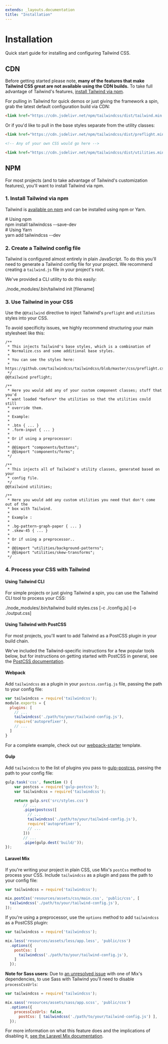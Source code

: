 ```yaml
---
extends: _layouts.documentation
title: "Installation"
---
```


# Installation

<div class="text-xl text-slate-light mb-4">
    Quick start guide for installing and configuring Tailwind CSS.
</div>

## CDN

Before getting started please note, **many of the features that make Tailwind CSS great are not available using the CDN builds.** To take full advantage of Tailwind's features, [install Tailwind via npm](#npm).

For pulling in Tailwind for quick demos or just giving the framework a spin, grab the latest default configuration build via CDN:

```html
<link href="https://cdn.jsdelivr.net/npm/tailwindcss/dist/tailwind.min.css" rel="stylesheet">
```

Or if you'd like to pull in the base styles separate from the utility classes:

```html
<link href="https://cdn.jsdelivr.net/npm/tailwindcss/dist/preflight.min.css" rel="stylesheet">

<!-- Any of your own CSS would go here -->

<link href="https://cdn.jsdelivr.net/npm/tailwindcss/dist/utilities.min.css" rel="stylesheet">
```


## NPM

For most projects (and to take advantage of Tailwind's customization features), you'll want to install Tailwind via npm.

### 1. Install Tailwind via npm

Tailwind is [available on npm](https://www.npmjs.com/package/tailwindcss) and can be installed using npm or Yarn.

<div class="rounded bg-smoke-lighter border-2 border-grey-light font-mono text-sm p-4">
    <div class="text-smoke-darker"># Using npm</div>
    <div class="text-purple-dark">npm install <span class="text-blue-dark">tailwindcss</span> <span class="text-grey-darker">--save-dev</span></div>
    <div class="text-smoke-darker mt-6"># Using Yarn</div>
    <div class="text-purple-dark">yarn add <span class="text-blue-dark">tailwindcss</span> <span class="text-grey-darker">--dev</span></div>
</div>

### 2. Create a Tailwind config file

Tailwind is configured almost entirely in plain JavaScript. To do this you'll need to generate a Tailwind config file for your project. We recommend creating a `tailwind.js` file in your project's root.

We've provided a CLI utility to do this easily:

<div class="rounded bg-smoke-lighter border-2 border-grey-light font-mono text-sm p-4">
  <div class="text-purple-dark">./node_modules/.bin/tailwind <span class="text-blue-dark">init</span> <span class="text-smoke-darker">[filename]</span></div>
</div>

### 3. Use Tailwind in your CSS

Use the `@@tailwind` directive to inject Tailwind's `preflight` and `utilities` styles into your CSS.

To avoid specificity issues, we highly recommend structuring your main stylesheet like this:

```less
/**
 * This injects Tailwind's base styles, which is a combination of
 * Normalize.css and some additional base styles.
 *
 * You can see the styles here:
 * https://github.com/tailwindcss/tailwindcss/blob/master/css/preflight.css
 */
@@tailwind preflight;

/**
 * Here you would add any of your custom component classes; stuff that you'd
 * want loaded *before* the utilities so that the utilities could still
 * override them.
 *
 * Example:
 *
 * .btn { ... }
 * .form-input { ... }
 *
 * Or if using a preprocessor:
 *
 * @@import "components/buttons";
 * @@import "components/forms";
 */

/**
 * This injects all of Tailwind's utility classes, generated based on your
 * config file.
 */
@@tailwind utilities;

/**
 * Here you would add any custom utilities you need that don't come out of the
 * box with Tailwind.
 *
 * Example :
 *
 * .bg-pattern-graph-paper { ... }
 * .skew-45 { ... }
 *
 * Or if using a preprocessor..
 *
 * @@import "utilities/background-patterns";
 * @@import "utilities/skew-transforms";
 */
```

### 4. Process your CSS with Tailwind

#### Using Tailwind CLI

For simple projects or just giving Tailwind a spin, you can use the Tailwind CLI tool to process your CSS:

<div class="bg-smoke-lighter font-mono text-sm p-4">
<div class="text-purple-dark">./node_modules/.bin/tailwind build <span class="text-blue-dark">styles.css</span> <span class="text-smoke-darker">[-c ./config.js] [-o ./output.css]</span></div>
</div>

#### Using Tailwind with PostCSS

For most projects, you'll want to add Tailwind as a PostCSS plugin in your build chain.

We've included the Tailwind-specific instructions for a few popular tools below, but for instructions on getting started with PostCSS in general, see the [PostCSS documentation](https://github.com/postcss/postcss#usage).

#### Webpack

Add `tailwindcss` as a plugin in your  `postcss.config.js` file, passing the path to your config file:

```js
var tailwindcss = require('tailwindcss');
module.exports = {
  plugins: [
    // ...
    tailwindcss('./path/to/your/tailwind-config.js'),
    require('autoprefixer'),
    // ...
  ]
}
```

For a complete example, check out our [webpack-starter](https://github.com/tailwindcss/webpack-starter) template.

#### Gulp

Add `tailwindcss` to the list of plugins you pass to [gulp-postcss](https://github.com/postcss/gulp-postcss), passing the path to your config file:

```js
gulp.task('css', function () {
    var postcss = require('gulp-postcss');
    var tailwindcss = require('tailwindcss');

    return gulp.src('src/styles.css')
        // ...
        .pipe(postcss([
          // ...
          tailwindcss('./path/to/your/tailwind-config.js'),
          require('autoprefixer'),
          // ...
        ]))
        // ...
        .pipe(gulp.dest('build/'));
});
```

#### Laravel Mix

If you're writing your project in plain CSS, use Mix's `postCss` method to process your CSS. Include `tailwindcss` as a plugin and pass the path to your config file:

```js
var tailwindcss = require('tailwindcss');

mix.postCss('resources/assets/css/main.css', 'public/css', [
  tailwindcss('./path/to/your/tailwind-config.js'),
]);
```

If you're using a preprocessor, use the `options` method to add `tailwindcss` as a PostCSS plugin:

```js
var tailwindcss = require('tailwindcss');

mix.less('resources/assets/less/app.less', 'public/css')
  .options({
    postCss: [
      tailwindcss('./path/to/your/tailwind-config.js'),
    ]
  });
```

**Note for Sass users:** Due to [an unresolved issue](https://github.com/bholloway/resolve-url-loader/issues/28) with one of Mix's dependencies, to use Sass with Tailwind you'll need to disable `processCssUrls`:

```js
var tailwindcss = require('tailwindcss');

mix.sass('resources/assets/sass/app.scss', 'public/css')
  .options({
    processCssUrls: false,
      postCss: [ tailwindcss('./path/to/your/tailwind-config.js') ],
  });
```

For more information on what this feature does and the implications of disabling it, [see the Laravel Mix documentation](https://github.com/JeffreyWay/laravel-mix/blob/master/docs/css-preprocessors.md#css-url-rewriting).
